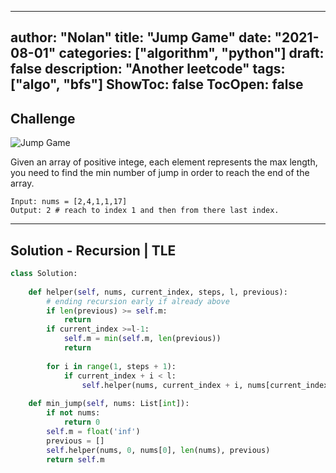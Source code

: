 
---
author: "Nolan"
title: "Jump Game"
date: "2021-08-01"
categories: ["algorithm", "python"]
draft: false
description: "Another leetcode"
tags: ["algo", "bfs"]
ShowToc: false
TocOpen: false
---

## Challenge


![Jump Game](https://algo.nolanemirot.com/jump-game.jpg)

Given an array of positive intege, each element represents the max length, you need to find the min number of jump in order to reach the end of the array.

```
Input: nums = [2,4,1,1,17]
Output: 2 # reach to index 1 and then from there last index.
```

---

## Solution - Recursion | TLE

```python
class Solution:    
    
    def helper(self, nums, current_index, steps, l, previous):
        # ending recursion early if already above
        if len(previous) >= self.m:
            return
        if current_index >=l-1:
            self.m = min(self.m, len(previous))
            return 
        
        for i in range(1, steps + 1):
            if current_index + i < l:
                self.helper(nums, current_index + i, nums[current_index + i],l, previous + [1])
        
    def min_jump(self, nums: List[int]):
        if not nums:
            return 0
        self.m = float('inf')
        previous = []
        self.helper(nums, 0, nums[0], len(nums), previous)
        return self.m
```

## 